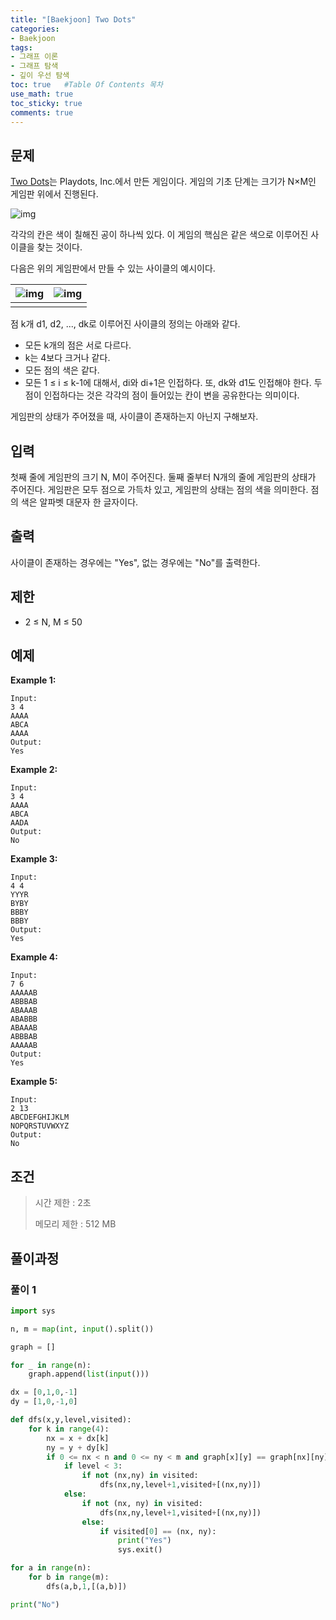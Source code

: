 ```yaml
---
title: "[Baekjoon] Two Dots"
categories: 
- Baekjoon
tags:
- 그래프 이론
- 그래프 탐색
- 깊이 우선 탐색
toc: true   #Table Of Contents 목차 
use_math: true
toc_sticky: true
comments: true
---
```


## 문제

[Two Dots](https://www.dots.co/twodots/)는 Playdots, Inc.에서 만든 게임이다. 게임의 기초 단계는 크기가 N×M인 게임판 위에서 진행된다.

![img](https://upload.acmicpc.net/6a0e30d5-c325-40e4-b8b2-e5878b8dbc49/-/preview/)

각각의 칸은 색이 칠해진 공이 하나씩 있다. 이 게임의 핵심은 같은 색으로 이루어진 사이클을 찾는 것이다.

다음은 위의 게임판에서 만들 수 있는 사이클의 예시이다.

| ![img](https://upload.acmicpc.net/33712230-43d5-45f7-8b2d-dcb21b9c602c/-/preview/) | ![img](https://upload.acmicpc.net/93730ab5-3ecf-4553-a411-50c22aa1e413/-/preview/) |
| ------------------------------------------------------------ | ------------------------------------------------------------ |
|                                                              |                                                              |

점 k개 d1, d2, ..., dk로 이루어진 사이클의 정의는 아래와 같다.

- 모든 k개의 점은 서로 다르다. 
- k는 4보다 크거나 같다.
- 모든 점의 색은 같다.
- 모든 1 ≤ i ≤ k-1에 대해서, di와 di+1은 인접하다. 또, dk와 d1도 인접해야 한다. 두 점이 인접하다는 것은 각각의 점이 들어있는 칸이 변을 공유한다는 의미이다.

게임판의 상태가 주어졌을 때, 사이클이 존재하는지 아닌지 구해보자.

## 입력

첫째 줄에 게임판의 크기 N, M이 주어진다. 둘째 줄부터 N개의 줄에 게임판의 상태가 주어진다. 게임판은 모두 점으로 가득차 있고, 게임판의 상태는 점의 색을 의미한다. 점의 색은 알파벳 대문자 한 글자이다.

## 출력

사이클이 존재하는 경우에는 "Yes", 없는 경우에는 "No"를 출력한다.

## 제한

- 2 ≤ N, M ≤ 50

## 예제

**Example 1:**

```
Input: 
3 4
AAAA
ABCA
AAAA
Output: 
Yes
```

**Example 2:**

```
Input:
3 4
AAAA
ABCA
AADA
Output:
No
```

**Example 3:**

```
Input:
4 4
YYYR
BYBY
BBBY
BBBY
Output:
Yes
```

**Example 4:**

```
Input:
7 6
AAAAAB
ABBBAB
ABAAAB
ABABBB
ABAAAB
ABBBAB
AAAAAB
Output:
Yes
```

**Example 5:**

```
Input:
2 13
ABCDEFGHIJKLM
NOPQRSTUVWXYZ
Output:
No
```

## 조건

> 시간 제한 : 2초
>
> 메모리 제한 : 512 MB

## 풀이과정

### 풀이 1

```python
import sys

n, m = map(int, input().split())

graph = []

for _ in range(n):
    graph.append(list(input()))

dx = [0,1,0,-1]
dy = [1,0,-1,0]

def dfs(x,y,level,visited):
    for k in range(4):
        nx = x + dx[k]
        ny = y + dy[k]
        if 0 <= nx < n and 0 <= ny < m and graph[x][y] == graph[nx][ny]:
            if level < 3:
                if not (nx,ny) in visited:
                    dfs(nx,ny,level+1,visited+[(nx,ny)])
            else:
                if not (nx, ny) in visited:
                    dfs(nx,ny,level+1,visited+[(nx,ny)])
                else:
                    if visited[0] == (nx, ny):
                        print("Yes")
                        sys.exit()

for a in range(n):
    for b in range(m):
        dfs(a,b,1,[(a,b)])

print("No")
```



